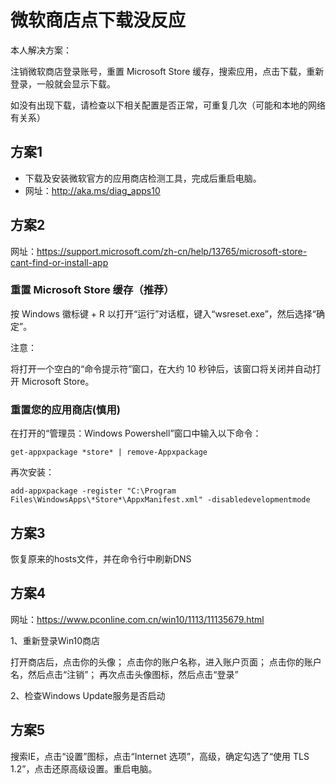 # 微软商店点下载没反应

本人解决方案：

注销微软商店登录账号，重置 Microsoft Store 缓存，搜索应用，点击下载，重新登录，一般就会显示下载。

如没有出现下载，请检查以下相关配置是否正常，可重复几次（可能和本地的网络有关系）

## 方案1

- 下载及安装微软官方的应用商店检测工具，完成后重启电脑。
- 网址：<http://aka.ms/diag_apps10>

## 方案2

网址：<https://support.microsoft.com/zh-cn/help/13765/microsoft-store-cant-find-or-install-app>

### 重置 Microsoft Store 缓存（推荐）

按 Windows 徽标键 + R 以打开“运行”对话框，键入“wsreset.exe”，然后选择“确定”。

注意：

将打开一个空白的“命令提示符”窗口，在大约 10 秒钟后，该窗口将关闭并自动打开 Microsoft Store。

### 重置您的应用商店(慎用)

在打开的“管理员：Windows Powershell”窗口中输入以下命令：

```log
get-appxpackage *store* | remove-Appxpackage
```

再次安装：

```log
add-appxpackage -register "C:\Program Files\WindowsApps\*Store*\AppxManifest.xml" -disabledevelopmentmode
```

## 方案3

恢复原来的hosts文件，并在命令行中刷新DNS

## 方案4

网址：<https://www.pconline.com.cn/win10/1113/11135679.html>

1、重新登录Win10商店

打开商店后，点击你的头像；
点击你的账户名称，进入账户页面；
点击你的账户名，然后点击“注销”；
再次点击头像图标，然后点击“登录”

2、检查Windows Update服务是否启动

## 方案5

搜索IE，点击“设置”图标，点击“Internet 选项”，高级，确定勾选了“使用 TLS 1.2”，点击还原高级设置。重启电脑。
